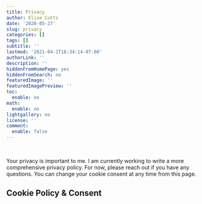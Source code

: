 ```yaml
---
title: Privacy
author: Elise Cutts
date: '2020-05-27'
slug: privacy
categories: []
tags: []
subtitle: ''
lastmod: '2021-04-1T16:34:14-07:00'
authorLink: ''
description: ''
hiddenFromHomePage: yes
hiddenFromSearch: no
featuredImage: ''
featuredImagePreview: ''
toc:
  enable: no
math:
  enable: no
lightgallery: no
license: ''
comment:
  enable: false
---
```


<br>

Your privacy is important to me. I am currently working to write a more comprehensive privacy policy. For now, please reach out if you have any questions. You can change your cookie consent at any time from this page.

## Cookie Policy & Consent

<script id="CookieDeclaration" src="https://consent.cookiebot.com/82663239-8582-483e-b4d1-f7ebbd33c40c/cd.js" type="text/javascript" async></script>